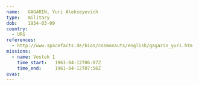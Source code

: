 ```yaml
---
name:	GAGARIN, Yuri Alekseyevich
type:	military
dob:	1934-03-09
country:
  - URS
references:
  - http://www.spacefacts.de/bios/cosmonauts/english/gagarin_yuri.htm
missions:
  - name: Vostok 1
    time_start:   1961-04-12T06:07Z
    time_end:     1961-04-12T07:56Z
evas:
---
```

